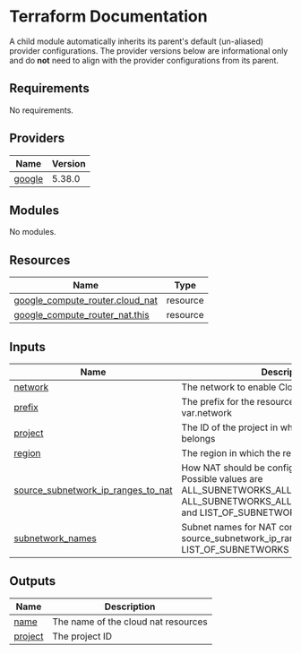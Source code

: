 # Terraform Documentation

A child module automatically inherits its parent's default (un-aliased) provider configurations. The provider versions below are informational only and do **not** need to align with the provider configurations from its parent.

<!-- BEGINNING OF PRE-COMMIT-TERRAFORM DOCS HOOK -->
## Requirements

No requirements.

## Providers

| Name | Version |
|------|---------|
| <a name="provider_google"></a> [google](#provider\_google) | 5.38.0 |

## Modules

No modules.

## Resources

| Name | Type |
|------|------|
| [google_compute_router.cloud_nat](https://registry.terraform.io/providers/hashicorp/google/latest/docs/resources/compute_router) | resource |
| [google_compute_router_nat.this](https://registry.terraform.io/providers/hashicorp/google/latest/docs/resources/compute_router_nat) | resource |

## Inputs

| Name | Description | Type | Default | Required |
|------|-------------|------|---------|:--------:|
| <a name="input_network"></a> [network](#input\_network) | The network to enable Cloud NAT on | `string` | n/a | yes |
| <a name="input_prefix"></a> [prefix](#input\_prefix) | The prefix for the resource name.  Defaults to var.network | `string` | `""` | no |
| <a name="input_project"></a> [project](#input\_project) | The ID of the project in which the resource belongs | `string` | n/a | yes |
| <a name="input_region"></a> [region](#input\_region) | The region in which the resource belongs | `string` | n/a | yes |
| <a name="input_source_subnetwork_ip_ranges_to_nat"></a> [source\_subnetwork\_ip\_ranges\_to\_nat](#input\_source\_subnetwork\_ip\_ranges\_to\_nat) | How NAT should be configured per Subnetwork.  Possible values are ALL\_SUBNETWORKS\_ALL\_IP\_RANGES, ALL\_SUBNETWORKS\_ALL\_PRIMARY\_IP\_RANGES, and LIST\_OF\_SUBNETWORKS | `string` | `"ALL_SUBNETWORKS_ALL_IP_RANGES"` | no |
| <a name="input_subnetwork_names"></a> [subnetwork\_names](#input\_subnetwork\_names) | Subnet names for NAT configuration.  Only used if source\_subnetwork\_ip\_ranges\_to\_nat is set to LIST\_OF\_SUBNETWORKS | `list(string)` | `[]` | no |

## Outputs

| Name | Description |
|------|-------------|
| <a name="output_name"></a> [name](#output\_name) | The name of the cloud nat resources |
| <a name="output_project"></a> [project](#output\_project) | The project ID |
<!-- END OF PRE-COMMIT-TERRAFORM DOCS HOOK -->
